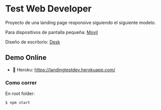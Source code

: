 # Test Web Developer

Proyecto de una landing page responsive siguiendo el siguiente modelo.

Para dispositivos de pantalla pequeña:
[Movil](/public/template/mobile4.jpg)

Diseño de escritorio:
[Desk](/public/template/desk4.jpg)

## Demo Online

- :rocket: Heroku: https://landingtestdev.herokuapp.com/

### Como correr

En root folder:

```
$ npm start
```
